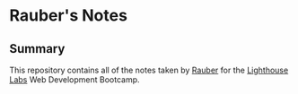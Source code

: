 # Rauber's Notes

## Summary 

This repository contains all of the notes taken by [Rauber](https://github.com/raubersn/) for the [Lighthouse Labs](https://www.lighthouselabs.ca/) Web Development Bootcamp.